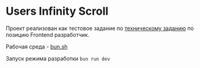 # Users Infinity Scroll

Проект реализован как тестовое задание по [техническому заданию](https://docs.google.com/document/d/1ncWiBovSCgkC3VlIk2iU3fFqsoAuVjbiqiQ1LNpDUXs/edit) по позицию Frontend разработчик.

Рабочая среда - [bun.sh](https://bun.sh/)

Запуск режима разработки `bun run dev`